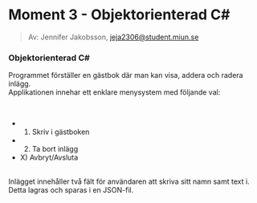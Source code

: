 # Moment 3 - Objektorienterad C#
> Av: Jennifer Jakobsson, jeja2306@student.miun.se

### Objektorienterad C# 

Programmet förställer en gästbok där man kan visa, addera och radera inlägg.
<br>
Applikationen innehar ett enklare menysystem med följande val: 

 <br>
 
- 1) Skriv i gästboken
- 2) Ta bort inlägg
- X) Avbryt/Avsluta

<br>
Inlägget innehåller två fält för användaren att skriva sitt namn samt text i. Detta lagras och sparas i en JSON-fil.

